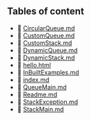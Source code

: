## Tables of content
- 🤣 [CircularQueue.md](./CircularQueue.md)
- 🤣 [CustomQueue.md](./CustomQueue.md)
- 🤣 [CustomStack.md](./CustomStack.md)
- 🤣 [DynamicQueue.md](./DynamicQueue.md)
- 🤣 [DynamicStack.md](./DynamicStack.md)
- 🤣 [hello.html](./hello.html)
- 🤣 [InBuiltExamples.md](./InBuiltExamples.md)
- 🤣 [index.md](./index.md)
- 🤣 [QueueMain.md](./QueueMain.md)
- 🤣 [Readme.md](./Readme.md)
- 🤣 [StackException.md](./StackException.md)
- 🤣 [StackMain.md](./StackMain.md)
